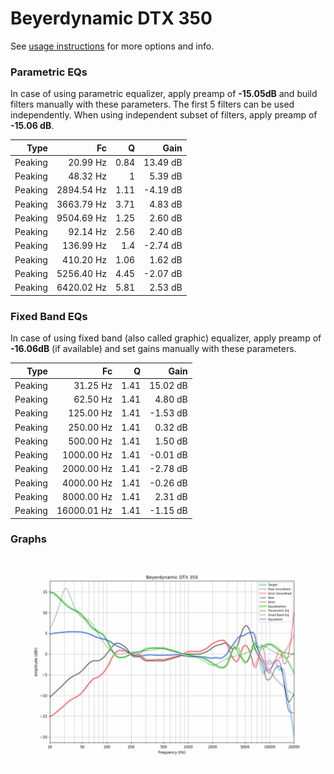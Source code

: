 # Beyerdynamic DTX 350
See [usage instructions](https://github.com/jaakkopasanen/AutoEq#usage) for more options and info.

### Parametric EQs
In case of using parametric equalizer, apply preamp of **-15.05dB** and build filters manually
with these parameters. The first 5 filters can be used independently.
When using independent subset of filters, apply preamp of **-15.06 dB**.

| Type    | Fc         |    Q | Gain     |
|--------:|-----------:|-----:|---------:|
| Peaking | 20.99 Hz   | 0.84 | 13.49 dB |
| Peaking | 48.32 Hz   | 1    | 5.39 dB  |
| Peaking | 2894.54 Hz | 1.11 | -4.19 dB |
| Peaking | 3663.79 Hz | 3.71 | 4.83 dB  |
| Peaking | 9504.69 Hz | 1.25 | 2.60 dB  |
| Peaking | 92.14 Hz   | 2.56 | 2.40 dB  |
| Peaking | 136.99 Hz  | 1.4  | -2.74 dB |
| Peaking | 410.20 Hz  | 1.06 | 1.62 dB  |
| Peaking | 5256.40 Hz | 4.45 | -2.07 dB |
| Peaking | 6420.02 Hz | 5.81 | 2.53 dB  |

### Fixed Band EQs
In case of using fixed band (also called graphic) equalizer, apply preamp of **-16.06dB**
(if available) and set gains manually with these parameters.

| Type    | Fc          |    Q | Gain     |
|--------:|------------:|-----:|---------:|
| Peaking | 31.25 Hz    | 1.41 | 15.02 dB |
| Peaking | 62.50 Hz    | 1.41 | 4.80 dB  |
| Peaking | 125.00 Hz   | 1.41 | -1.53 dB |
| Peaking | 250.00 Hz   | 1.41 | 0.32 dB  |
| Peaking | 500.00 Hz   | 1.41 | 1.50 dB  |
| Peaking | 1000.00 Hz  | 1.41 | -0.01 dB |
| Peaking | 2000.00 Hz  | 1.41 | -2.78 dB |
| Peaking | 4000.00 Hz  | 1.41 | -0.26 dB |
| Peaking | 8000.00 Hz  | 1.41 | 2.31 dB  |
| Peaking | 16000.01 Hz | 1.41 | -1.15 dB |

### Graphs
![](./Beyerdynamic%20DTX%20350.png)